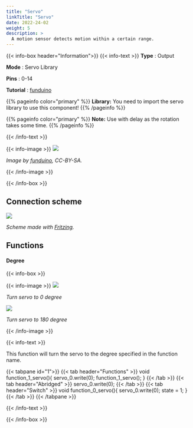 ```yaml
---
title: "Servo"
linkTitle: "Servo"
date: 2022-24-02
weight: 5
description: >
  A motion sensor detects motion within a certain range.
---
```


{{< info-box header="Information">}}
{{< info-text >}}
  **Type** : Output

  **Mode** : Servo Library

  **Pins** : 0-14

  **Tutorial** : [funduino](https://funduino.de/nr-12-servo-ansteuern) 
  
  {{% pageinfo color="primary" %}}
**Library:** You need to import the servo library to use this component!
{{% /pageinfo %}}

  {{% pageinfo color="primary" %}}
**Note:** Use with delay as the rotation takes some time. 
{{% /pageinfo %}}

  {{< /info-text >}}

  {{< info-image >}}
   ![](https://funduinoshop.com/media/image/a1/g0/17/25047.jpg)
   
   _Image by [funduino](https://funduinoshop.com/media/image/a1/g0/17/25047.jpg), CC-BY-SA._

  {{< /info-image >}}

{{< /info-box >}}

## Connection scheme
![](/docs/connectionplan/steckplan_servo.png)
   
  _Scheme made with [Fritzing](https://fritzing.org/)._

## Functions

#### Degree

{{< info-box >}}

  {{< info-image >}}
   ![](/docs/components/servo_0.png)
   
   _Turn servo to 0 degree_

   ![](/docs/components/servo_180.png)
   
   _Turn servo to 180 degree_

  {{< /info-image >}}

{{< info-text >}}

This function will turn the servo to the degree specified in the function name. 
  
  {{< tabpane id="1">}}
  {{< tab header="Functions" >}}
void function_1_servo(){
servo_0.write(0);
function_1_servo();
}
  {{< /tab >}}
  {{< tab header="Abridged" >}}
servo_0.write(0);
  {{< /tab >}}
  {{< tab header="Switch" >}}
void function_0_servo(){
servo_0.write(0);
state = 1;
}
  {{< /tab >}}
{{< /tabpane >}}

  {{< /info-text >}}

{{< /info-box >}}
